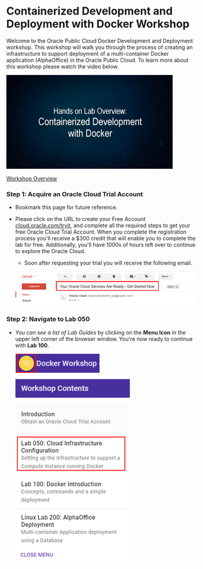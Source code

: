 # Containerized Development and Deployment with Docker Workshop

Welcome to the Oracle Public Cloud Docker Development and Deployment workshop. This workshop will walk you through the process of creating an infrastructure to support deployment of a multi-container Docker application (AlphaOffice) in the Oracle Public Cloud. 
To learn more about this workshop please watch the video below.

![](images/000jumpstart/JS5-2.PNG)

<a href="docker_overview_video.mp4" target="_video">Workshop Overview</a>

### **Step 1**: Acquire an Oracle Cloud Trial Account

- Bookmark this page for future reference.

- Please click on the URL to create your Free Account <a href="http://cloud.oracle.com/tryit&intcmp=DeveloperInnovation-HOL-11NOV17" target="_trial">cloud.oracle.com/tryit</a>, and complete all the required steps to get your free Oracle Cloud Trial Account. When you complete the registration process you'll receive a $300 credit that will enable you to complete the lab for free.  Additionally, you'll have 1000s of hours left over to continue to explore the Oracle Cloud.

  - Soon after requesting your trial you will receive the following email.

  ![](images/050Linux/code_9.png)

### **Step 2**: Navigate to Lab 050

- _You can see a list of Lab Guides_ by clicking on the **Menu Icon** in the upper left corner of the browser window. You're now ready to continue with **Lab 100**.



  ![](images/Introham.PNG)
  
  ![](images/Introham2.PNG)